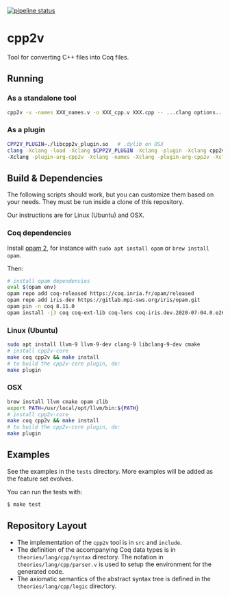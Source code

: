 [![pipeline status](https://gitlab.com/bedrocksystems/cpp2v/badges/master/pipeline.svg)](https://gitlab.com/bedrocksystems/cpp2v/commits/master)


# cpp2v

Tool for converting C++ files into Coq files.

## Running

### As a standalone tool

```sh
cpp2v -v -names XXX_names.v -o XXX_cpp.v XXX.cpp -- ...clang options...
```

### As a plugin

```sh
CPP2V_PLUGIN=./libcpp2v_plugin.so	# .dylib on OSX
clang -Xclang -load -Xclang $CPP2V_PLUGIN -Xclang -plugin -Xclang cpp2v -Xclang -plugin-arg-cpp2v -Xclang -o -Xclang -plugin-arg-cpp2v -Xclang foo_cpp.v
-Xclang -plugin-arg-cpp2v -Xclang -names -Xclang -plugin-arg-cpp2v -Xclang foo_names_cpp.v ...standard clang options...
```

## Build & Dependencies

The following scripts should work, but you can customize them based on your
needs.
They must be run inside a clone of this repository.

Our instructions are for Linux (Ubuntu) and OSX.

### Coq dependencies

Install [opam 2](https://opam.ocaml.org/), for instance with `sudo apt install
opam` or `brew install opam`.

Then:
```sh
# install opam dependencies
eval $(opam env)
opam repo add coq-released https://coq.inria.fr/opam/released
opam repo add iris-dev https://gitlab.mpi-sws.org/iris/opam.git
opam pin -n coq 8.11.0
opam install -j3 coq coq-ext-lib coq-lens coq-iris.dev.2020-07-04.0.e2639ac1
```

### Linux (Ubuntu)

```sh
sudo apt install llvm-9 llvm-9-dev clang-9 libclang-9-dev cmake
# install cpp2v-core
make coq cpp2v && make install
# to build the cpp2v-core plugin, do:
make plugin
```

### OSX

```sh
brew install llvm cmake opam zlib
export PATH=/usr/local/opt/llvm/bin:${PATH}
# install cpp2v-core
make coq cpp2v && make install
# to build the cpp2v-core plugin, do:
make plugin
```

## Examples
See the examples in the `tests` directory.
More examples will be added as the feature set evolves.

You can run the tests with:

```sh
$ make test
```

## Repository Layout

- The implementation of the `cpp2v` tool is in `src` and `include`.
- The definition of the accompanying Coq data types is in `theories/lang/cpp/syntax` directory. The notation in `theories/lang/cpp/parser.v` is used to setup the environment for the generated code.
- The axiomatic semantics of the abstract syntax tree is defined in the `theories/lang/cpp/logic` directory.
